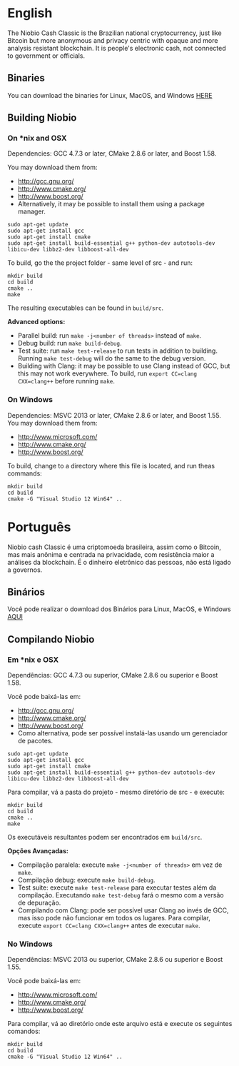 # English

The Niobio Cash Classic is the Brazilian national cryptocurrency, just like Bitcoin but more anonymous and privacy centric with opaque and more analysis resistant blockchain. It is people's electronic cash, not connected to government or officials.

## Binaries

You can download the binaries for Linux, MacOS, and Windows [HERE](https://github.com/niobio-cash/niobio-node-daemon/releases)

## Building Niobio 

### On *nix and OSX

Dependencies: GCC 4.7.3 or later, CMake 2.8.6 or later, and Boost 1.58.

You may download them from:

* http://gcc.gnu.org/
* http://www.cmake.org/
* http://www.boost.org/
* Alternatively, it may be possible to install them using a package manager.
```
sudo apt-get update
sudo apt-get install gcc
sudo apt-get install cmake
sudo apt-get install build-essential g++ python-dev autotools-dev libicu-dev libbz2-dev libboost-all-dev
```

To build, go the the project folder - same level of src - and run:
```
mkdir build
cd build
cmake ..
make
```

The resulting executables can be found in `build/src`.

**Advanced options:**

* Parallel build: run `make -j<number of threads>` instead of `make`.
* Debug build: run `make build-debug`.
* Test suite: run `make test-release` to run tests in addition to building. Running `make test-debug` will do the same to the debug version.
* Building with Clang: it may be possible to use Clang instead of GCC, but this may not work everywhere. To build, run `export CC=clang CXX=clang++` before running `make`.

### On Windows
Dependencies: MSVC 2013 or later, CMake 2.8.6 or later, and Boost 1.55. You may download them from:

* http://www.microsoft.com/
* http://www.cmake.org/
* http://www.boost.org/

To build, change to a directory where this file is located, and run theas commands: 
```
mkdir build
cd build
cmake -G "Visual Studio 12 Win64" ..
```

# Português
Niobio cash Classic é uma criptomoeda brasileira, assim como o Bitcoin, mas mais anônima e centrada na privacidade, com resistência maior a análises da blockchain. É o dinheiro eletrônico das pessoas, não está ligado a governos.

## Binários

Você pode realizar o download dos Binários para Linux, MacOS, e Windows [AQUI](https://github.com/niobio-cash/niobio-node-daemon/releases)

## Compilando Niobio

### Em *nix e OSX

Dependências: GCC 4.7.3 ou superior, CMake 2.8.6 ou superior e Boost 1.58.

Você pode baixá-las em:

* http://gcc.gnu.org/
* http://www.cmake.org/
* http://www.boost.org/
* Como alternativa, pode ser possível instalá-las usando um gerenciador de pacotes.
```
sudo apt-get update
sudo apt-get install gcc
sudo apt-get install cmake
sudo apt-get install build-essential g++ python-dev autotools-dev libicu-dev libbz2-dev libboost-all-dev
```

Para compilar, vá a pasta do projeto - mesmo diretório de src - e execute:
```
mkdir build
cd build
cmake ..
make
```

Os executáveis resultantes podem ser encontrados em `build/src`.

**Opções Avançadas:**

* Compilação paralela: execute `make -j<number of threads>` em vez de `make`.
* Compilação debug: execute `make build-debug`.
* Test suite: execute `make test-release` para executar testes além da compilação. Executando `make test-debug` fará o mesmo com a versão de depuração.
* Compilando com Clang: pode ser possível usar Clang ao invés de GCC, mas isso pode não funcionar em todos os lugares. Para compilar, execute `export CC=clang CXX=clang++` antes de executar `make`.

### No Windows
Dependências: MSVC 2013 ou superior, CMake 2.8.6 ou superior e Boost 1.55. 

Você pode baixá-las em:

* http://www.microsoft.com/
* http://www.cmake.org/
* http://www.boost.org/

Para compilar, vá ao diretório onde este arquivo está e execute os seguintes comandos:
```
mkdir build
cd build
cmake -G "Visual Studio 12 Win64" ..
```
